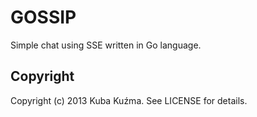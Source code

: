 GOSSIP
======

Simple chat using SSE written in Go language.

Copyright
---------

Copyright (c) 2013 Kuba Kuźma. See LICENSE for details.
